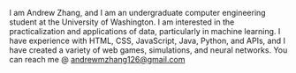 I am Andrew Zhang, and I am an undergraduate computer engineering student at the University of Washington.
I am interested in the practicalization and applications of data, particularly in machine learning. 
I have experience with HTML, CSS, JavaScript, Java, Python, and APIs, and I have created a variety of web games, simulations, and neural networks.
You can reach me @ andrewmzhang126@gmail.com
